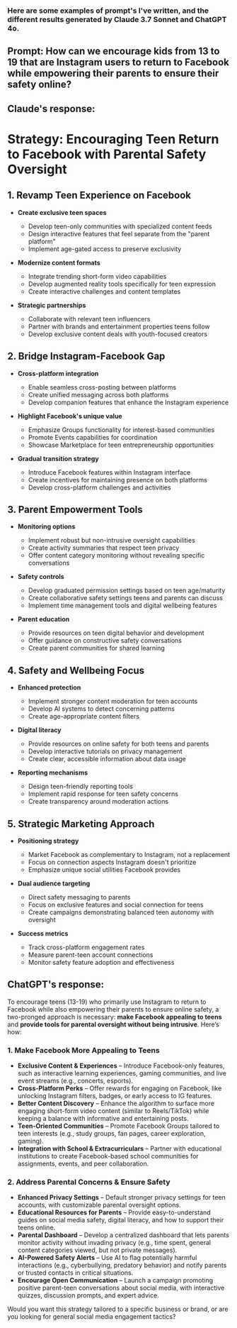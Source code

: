 ### Here are some examples of prompt's I've written, and the different results generated by Claude 3.7 Sonnet and ChatGPT 4o.

## Prompt: How can we encourage kids from 13 to 19 that are Instagram users to return to Facebook while empowering their parents to ensure their safety online?

## Claude's response:

# Strategy: Encouraging Teen Return to Facebook with Parental Safety Oversight

## 1. Revamp Teen Experience on Facebook

* **Create exclusive teen spaces**
  * Develop teen-only communities with specialized content feeds
  * Design interactive features that feel separate from the "parent platform"
  * Implement age-gated access to preserve exclusivity

* **Modernize content formats**
  * Integrate trending short-form video capabilities
  * Develop augmented reality tools specifically for teen expression
  * Create interactive challenges and content templates

* **Strategic partnerships**
  * Collaborate with relevant teen influencers
  * Partner with brands and entertainment properties teens follow
  * Develop exclusive content deals with youth-focused creators

## 2. Bridge Instagram-Facebook Gap

* **Cross-platform integration**
  * Enable seamless cross-posting between platforms
  * Create unified messaging across both platforms
  * Develop companion features that enhance the Instagram experience

* **Highlight Facebook's unique value**
  * Emphasize Groups functionality for interest-based communities
  * Promote Events capabilities for coordination
  * Showcase Marketplace for teen entrepreneurship opportunities

* **Gradual transition strategy**
  * Introduce Facebook features within Instagram interface
  * Create incentives for maintaining presence on both platforms
  * Develop cross-platform challenges and activities

## 3. Parent Empowerment Tools

* **Monitoring options**
  * Implement robust but non-intrusive oversight capabilities
  * Create activity summaries that respect teen privacy
  * Offer content category monitoring without revealing specific conversations

* **Safety controls**
  * Develop graduated permission settings based on teen age/maturity
  * Create collaborative safety settings teens and parents can discuss
  * Implement time management tools and digital wellbeing features

* **Parent education**
  * Provide resources on teen digital behavior and development
  * Offer guidance on constructive safety conversations
  * Create parent communities for shared learning

## 4. Safety and Wellbeing Focus

* **Enhanced protection**
  * Implement stronger content moderation for teen accounts
  * Develop AI systems to detect concerning patterns
  * Create age-appropriate content filters

* **Digital literacy**
  * Provide resources on online safety for both teens and parents
  * Develop interactive tutorials on privacy management
  * Create clear, accessible information about data usage

* **Reporting mechanisms**
  * Design teen-friendly reporting tools
  * Implement rapid response for teen safety concerns
  * Create transparency around moderation actions

## 5. Strategic Marketing Approach

* **Positioning strategy**
  * Market Facebook as complementary to Instagram, not a replacement
  * Focus on connection aspects Instagram doesn't prioritize
  * Emphasize unique social utilities Facebook provides

* **Dual audience targeting**
  * Direct safety messaging to parents
  * Focus on exclusive features and social connection for teens
  * Create campaigns demonstrating balanced teen autonomy with oversight

* **Success metrics**
  * Track cross-platform engagement rates
  * Measure parent-teen account connections
  * Monitor safety feature adoption and effectiveness
 
## ChatGPT's response:

To encourage teens (13-19) who primarily use Instagram to return to Facebook while also empowering their parents to ensure online safety, a two-pronged approach is necessary: **make Facebook appealing to teens** and **provide tools for parental oversight without being intrusive**. Here’s how:

### **1. Make Facebook More Appealing to Teens**
- **Exclusive Content & Experiences** – Introduce Facebook-only features, such as interactive learning experiences, gaming communities, and live event streams (e.g., concerts, esports).
- **Cross-Platform Perks** – Offer rewards for engaging on Facebook, like unlocking Instagram filters, badges, or early access to IG features.
- **Better Content Discovery** – Enhance the algorithm to surface more engaging short-form video content (similar to Reels/TikTok) while keeping a balance with informative and entertaining posts.
- **Teen-Oriented Communities** – Promote Facebook Groups tailored to teen interests (e.g., study groups, fan pages, career exploration, gaming).
- **Integration with School & Extracurriculars** – Partner with educational institutions to create Facebook-based school communities for assignments, events, and peer collaboration.

### **2. Address Parental Concerns & Ensure Safety**
- **Enhanced Privacy Settings** – Default stronger privacy settings for teen accounts, with customizable parental oversight options.
- **Educational Resources for Parents** – Provide easy-to-understand guides on social media safety, digital literacy, and how to support their teens online.
- **Parental Dashboard** – Develop a centralized dashboard that lets parents monitor activity without invading privacy (e.g., time spent, general content categories viewed, but not private messages).
- **AI-Powered Safety Alerts** – Use AI to flag potentially harmful interactions (e.g., cyberbullying, predatory behavior) and notify parents or trusted contacts in critical situations.
- **Encourage Open Communication** – Launch a campaign promoting positive parent-teen conversations about social media, with interactive quizzes, discussion prompts, and expert advice.

Would you want this strategy tailored to a specific business or brand, or are you looking for general social media engagement tactics?
